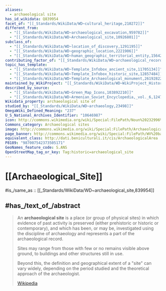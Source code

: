 ```yaml
---
aliases:
  - archaeological site
has_id_wikidata: Q839954
facet_of: "[[_Standards/WikiData/WD~cultural_heritage,210272]]"
different_from:
  - "[[_Standards/WikiData/WD~archaeological_excavation,959782]]"
  - "[[_Standards/WikiData/WD~Archaeological_site,10926801]]"
subclass_of:
  - "[[_Standards/WikiData/WD~location_of_discovery,1291195]]"
  - "[[_Standards/WikiData/WD~geographic_location,2221906]]"
  - "[[_Standards/WikiData/WD~human_geographic_territorial_entity,15642541]]"
contributing_factor_of: "[[_Standards/WikiData/WD~archaeological_record,2686349]]"
topic_has_template:
  - "[[_Standards/WikiData/WD~Template_Infobox_ancient_site,11705134]]"
  - "[[_Standards/WikiData/WD~Template_Infobox_historic_site,12857484]]"
  - "[[_Standards/WikiData/WD~Template_Archaeological_monument,26192822]]"
maintained_by_WikiProject: "[[_Standards/WikiData/WD~WikiProject_Historical_Place,60003595]]"
described_by_source:
  - "[[_Standards/WikiData/WD~Green_Map_Icons,103892210]]"
  - "[[_Standards/WikiData/WD~Armenian_Soviet_Encyclopedia,_vol._6,124737633]]"
Wikidata_property: archaeological site of
studied_by: "[[_Standards/WikiData/WD~archaeology,23498]]"
OmegaWiki_Defined_Meaning: "237"
U_S_National_Archives_Identifier: "10646987"
icon: http://commons.wikimedia.org/wiki/Special:FilePath/Noun%20232996%20cc%20Castle.svg
Commons_category: Archaeological sites
image: http://commons.wikimedia.org/wiki/Special:FilePath/Archaeological%20Site%20of%20Leptis%20Magna-108958.jpg
page_banner: http://commons.wikimedia.org/wiki/Special:FilePath/WV%20banner%20Archaeological%20sites%20Machu%20Picchu.jpg
equivalent_class: http://dati.beniculturali.it/cis/ArchaeologicalArea
P8189: "987007542373505171"
GeoNames_feature_code: S.ANS
OpenStreetMap_tag_or_key: Tag:historic=archaeological_site
---
```


# [[Archaeological_Site]] 

#is_/same_as :: [[_Standards/WikiData/WD~archaeological_site,839954]] 

## #has_/text_of_/abstract 

> An **archaeological site** is a place (or group of physical sites) 
> in which evidence of past activity is preserved (either prehistoric or historic or contemporary), 
> and which has been, or may be, investigated using the discipline of archaeology 
> and represents a part of the archaeological record. 
> 
> Sites may range from those with few or no remains visible above ground, to buildings and other structures still in use.
>
> Beyond this, the definition and geographical extent of a "site" can vary widely, depending on the period studied and the theoretical approach of the archaeologist.
>
> [Wikipedia](https://en.wikipedia.org/wiki/Archaeological%20site) 

